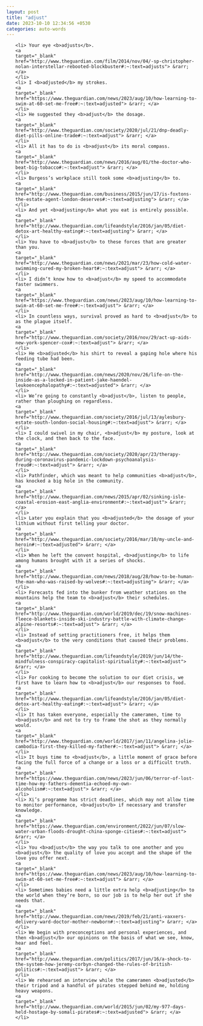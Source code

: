 ```yaml
---
layout: post
title: "adjust"
date: 2023-10-10 12:34:56 +0530
categories: auto-words
---
```

<ol>

    <li> Your eye <b>adjusts</b>.
    <a 
    target="_blank" 
    href="http://www.theguardian.com/film/2014/nov/04/-sp-christopher-nolan-interstellar-rebooted-blockbuster#:~:text=adjusts"> &rarr; </a>
    </li>
    <li> I <b>adjusted</b> my strokes.
    <a 
    target="_blank" 
    href="https://www.theguardian.com/news/2023/aug/10/how-learning-to-swim-at-60-set-me-free#:~:text=adjusted"> &rarr; </a>
    </li>
    <li> He suggested they <b>adjust</b> the dosage.
    <a 
    target="_blank" 
    href="http://www.theguardian.com/society/2020/jul/21/dnp-deadly-diet-pills-online-trade#:~:text=adjust"> &rarr; </a>
    </li>
    <li> All it has to do is <b>adjust</b> its moral compass.
    <a 
    target="_blank" 
    href="http://www.theguardian.com/news/2016/aug/01/the-doctor-who-beat-big-tobacco#:~:text=adjust"> &rarr; </a>
    </li>
    <li> Burgess’s workplace still took some <b>adjusting</b> to.
    <a 
    target="_blank" 
    href="http://www.theguardian.com/business/2015/jun/17/is-foxtons-the-estate-agent-london-deserves#:~:text=adjusting"> &rarr; </a>
    </li>
    <li> And yet <b>adjusting</b> what you eat is entirely possible.
    <a 
    target="_blank" 
    href="http://www.theguardian.com/lifeandstyle/2016/jan/05/diet-detox-art-healthy-eating#:~:text=adjusting"> &rarr; </a>
    </li>
    <li> You have to <b>adjust</b> to these forces that are greater than you.
    <a 
    target="_blank" 
    href="http://www.theguardian.com/news/2021/mar/23/how-cold-water-swimming-cured-my-broken-heart#:~:text=adjust"> &rarr; </a>
    </li>
    <li> I didn’t know how to <b>adjust</b> my speed to accommodate faster swimmers.
    <a 
    target="_blank" 
    href="https://www.theguardian.com/news/2023/aug/10/how-learning-to-swim-at-60-set-me-free#:~:text=adjust"> &rarr; </a>
    </li>
    <li> In countless ways, survival proved as hard to <b>adjust</b> to as the plague itself.
    <a 
    target="_blank" 
    href="http://www.theguardian.com/society/2016/nov/29/act-up-aids-new-york-spencer-cox#:~:text=adjust"> &rarr; </a>
    </li>
    <li> He <b>adjusted</b> his shirt to reveal a gaping hole where his feeding tube had been.
    <a 
    target="_blank" 
    href="http://www.theguardian.com/news/2020/nov/26/life-on-the-inside-as-a-locked-in-patient-jake-haendel-leukoencephalopathy#:~:text=adjusted"> &rarr; </a>
    </li>
    <li> We’re going to constantly <b>adjust</b>, listen to people, rather than ploughing on regardless.
    <a 
    target="_blank" 
    href="http://www.theguardian.com/society/2016/jul/13/aylesbury-estate-south-london-social-housing#:~:text=adjust"> &rarr; </a>
    </li>
    <li> I could swivel in my chair, <b>adjust</b> my posture, look at the clock, and then back to the face.
    <a 
    target="_blank" 
    href="http://www.theguardian.com/society/2020/apr/23/therapy-during-coronavirus-pandemic-lockdown-psychoanalysis-freud#:~:text=adjust"> &rarr; </a>
    </li>
    <li> Pathfinder, which was meant to help communities <b>adjust</b>, has knocked a big hole in the community.
    <a 
    target="_blank" 
    href="http://www.theguardian.com/news/2015/apr/02/sinking-isle-coastal-erosion-east-anglia-environment#:~:text=adjust"> &rarr; </a>
    </li>
    <li> Later you explain that you <b>adjusted</b> the dosage of your lithium without first telling your doctor.
    <a 
    target="_blank" 
    href="http://www.theguardian.com/society/2016/mar/10/my-uncle-and-heroin#:~:text=adjusted"> &rarr; </a>
    </li>
    <li> When he left the convent hospital, <b>adjusting</b> to life among humans brought with it a series of shocks.
    <a 
    target="_blank" 
    href="http://www.theguardian.com/news/2018/aug/28/how-to-be-human-the-man-who-was-raised-by-wolves#:~:text=adjusting"> &rarr; </a>
    </li>
    <li> Forecasts fed into the bunker from weather stations on the mountains help the team to <b>adjust</b> their schedules.
    <a 
    target="_blank" 
    href="http://www.theguardian.com/world/2019/dec/19/snow-machines-fleece-blankets-inside-ski-industry-battle-with-climate-change-alpine-resorts#:~:text=adjust"> &rarr; </a>
    </li>
    <li> Instead of setting practitioners free, it helps them <b>adjust</b> to the very conditions that caused their problems.
    <a 
    target="_blank" 
    href="http://www.theguardian.com/lifeandstyle/2019/jun/14/the-mindfulness-conspiracy-capitalist-spirituality#:~:text=adjust"> &rarr; </a>
    </li>
    <li> For cooking to become the solution to our diet crisis, we first have to learn how to <b>adjust</b> our responses to food.
    <a 
    target="_blank" 
    href="http://www.theguardian.com/lifeandstyle/2016/jan/05/diet-detox-art-healthy-eating#:~:text=adjust"> &rarr; </a>
    </li>
    <li> It has taken everyone, especially the cameramen, time to <b>adjust</b> and not to try to frame the shot as they normally would.
    <a 
    target="_blank" 
    href="http://www.theguardian.com/world/2017/jan/11/angelina-jolie-cambodia-first-they-killed-my-father#:~:text=adjust"> &rarr; </a>
    </li>
    <li> It buys time to <b>adjust</b>, a little moment of grace before facing the full force of a change or a loss or a difficult truth.
    <a 
    target="_blank" 
    href="https://www.theguardian.com/news/2023/jun/06/terror-of-lost-time-how-my-fathers-dementia-echoed-my-own-alcoholism#:~:text=adjust"> &rarr; </a>
    </li>
    <li> Xi’s programme has strict deadlines, which may not allow time to monitor performance, <b>adjust</b> if necessary and transfer knowledge.
    <a 
    target="_blank" 
    href="https://www.theguardian.com/environment/2022/jun/07/slow-water-urban-floods-drought-china-sponge-cities#:~:text=adjust"> &rarr; </a>
    </li>
    <li> You <b>adjust</b> the way you talk to one another and you <b>adjust</b> the quality of love you accept and the shape of the love you offer next.
    <a 
    target="_blank" 
    href="https://www.theguardian.com/news/2023/aug/10/how-learning-to-swim-at-60-set-me-free#:~:text=adjust"> &rarr; </a>
    </li>
    <li> Sometimes babies need a little extra help <b>adjusting</b> to the world when they’re born, so our job is to help her out if she needs that.
    <a 
    target="_blank" 
    href="http://www.theguardian.com/news/2019/feb/21/anti-vaxxers-delivery-ward-doctor-mother-newborn#:~:text=adjusting"> &rarr; </a>
    </li>
    <li> We begin with preconceptions and personal experiences, and then <b>adjust</b> our opinions on the basis of what we see, know, hear and feel.
    <a 
    target="_blank" 
    href="http://www.theguardian.com/politics/2017/jun/16/a-shock-to-the-system-how-jeremy-corbyn-changed-the-rules-of-british-politics#:~:text=adjust"> &rarr; </a>
    </li>
    <li> We rehearsed an interview while the cameramen <b>adjusted</b> their tripod and a handful of pirates stepped behind me, holding heavy weapons.
    <a 
    target="_blank" 
    href="http://www.theguardian.com/world/2015/jun/02/my-977-days-held-hostage-by-somali-pirates#:~:text=adjusted"> &rarr; </a>
    </li>